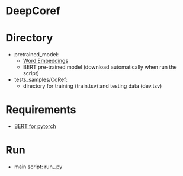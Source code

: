 # DeepCoref

# Directory

- pretrained_model:
    - [Word Embeddings](https://github.com/Embedding/Chinese-Word-Vectors)
    - BERT pre-trained model (download automatically when run the script)
- tests_samples/CoRef:
    - directory for training (train.tsv) and testing data (dev.tsv)

# Requirements
   
- [BERT for pytorch](https://github.com/huggingface/transformers)

# Run

- main script: run_.py

